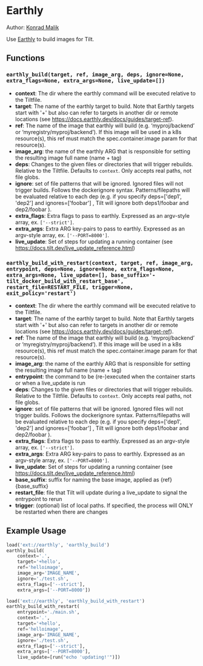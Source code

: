 # Earthly

Author: [Konrad Malik](https://github.com/konradmalik)

Use [Earthly](https://earthly.dev/) to build images for Tilt.

## Functions

### `earthly_build(target, ref, image_arg, deps, ignore=None, extra_flags=None, extra_args=None, live_update=[])`

- **context**: The dir where the earthly command will be executed relative to the Tiltfile.
- **target**: The name of the earthly target to build.
  Note that Earthly targets start with '+' but also can refer to targets
  in another dir or remote locations (see https://docs.earthly.dev/docs/guides/target-ref).
- **ref**: The name of the image that earthly will build (e.g. ‘myproj/backend’ or ‘myregistry/myproj/backend’).
  If this image will be used in a k8s resource(s), this ref must match the spec.container.image param for that resource(s).
- **image_arg**: the name of the earthly ARG that is responsible for setting the resulting image full name (name + tag)
- **deps**: Changes to the given files or directories that will trigger rebuilds. Relative to the Tiltfile. Defaults to `context`. Only accepts real paths, not file globs.
- **ignore**: set of file patterns that will be ignored. Ignored files will not trigger builds. Follows the dockerignore syntax.
  Patterns/filepaths will be evaluated relative to each dep (e.g. if you specify deps=['dep1', 'dep2'] and ignores=['foobar'] , Tilt will ignore both deps1/foobar and dep2/foobar ).
- **extra_flags**: Extra flags to pass to earthly. Expressed as an argv-style array, ex. `['--strict']`.
- **extra_args**: Extra ARG key-pairs to pass to earthly. Expressed as an argv-style array, ex. `['--PORT=8000']`.
- **live_update**: Set of steps for updating a running container
  (see https://docs.tilt.dev/live_update_reference.html)

### `earthly_build_with_restart(context, target, ref, image_arg, entrypoint, deps=None, ignore=None, extra_flags=None, extra_args=None, live_update=[], base_suffix='-tilt_docker_build_with_restart_base', restart_file=RESTART_FILE, trigger=None, exit_policy='restart')`

- **context**: The dir where the earthly command will be executed relative to the Tiltfile.
- **target**: The name of the earthly target to build.
  Note that Earthly targets start with '+' but also can refer to targets
  in another dir or remote locations (see https://docs.earthly.dev/docs/guides/target-ref).
- **ref**: The name of the image that earthly will build (e.g. ‘myproj/backend’ or ‘myregistry/myproj/backend’).
  If this image will be used in a k8s resource(s), this ref must match the spec.container.image param for that resource(s).
- **image_arg**: the name of the earthly ARG that is responsible for setting the resulting image full name (name + tag)
- **entrypoint**: the command to be (re-)executed when the container starts or when a live_update is run
- **deps**: Changes to the given files or directories that will trigger rebuilds. Relative to the Tiltfile. Defaults to `context`. Only accepts real paths, not file globs.
- **ignore**: set of file patterns that will be ignored. Ignored files will not trigger builds. Follows the dockerignore syntax.
  Patterns/filepaths will be evaluated relative to each dep (e.g. if you specify deps=['dep1', 'dep2'] and ignores=['foobar'] , Tilt will ignore both deps1/foobar and dep2/foobar ).
- **extra_flags**: Extra flags to pass to earthly. Expressed as an argv-style array, ex. `['--strict']`.
- **extra_args**: Extra ARG key-pairs to pass to earthly. Expressed as an argv-style array, ex. `['--PORT=8000']`.
- **live_update**: Set of steps for updating a running container
  (see https://docs.tilt.dev/live_update_reference.html)
- **base_suffix**: suffix for naming the base image, applied as {ref}{base_suffix}
- **restart_file**: file that Tilt will update during a live_update to signal the entrypoint to rerun
- **trigger**: (optional) list of local paths. If specified, the process will ONLY be restarted when there are changes

## Example Usage

```python
load('ext://earthly', 'earthly_build')
earthly_build(
    context='.',
    target='+hello',
    ref='helloimage',
    image_arg='IMAGE_NAME',
    ignore='./test.sh',
    extra_flags=['--strict'],
    extra_args=['--PORT=8000'])

load('ext://earthly', 'earthly_build_with_restart')
earthly_build_with_restart(
    entrypoint='./main.sh',
    context='.',
    target='+hello',
    ref='helloimage',
    image_arg='IMAGE_NAME',
    ignore='./test.sh',
    extra_flags=['--strict'],
    extra_args=['--PORT=8000'],
    live_update=[run("echo 'updating!'")])
```
